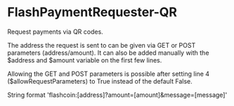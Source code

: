 # FlashPaymentRequester-QR
Request payments via QR codes.

The address the request is sent to can be given via GET or POST parameters (address/amount).
It can also be added manually with the $address and $amount variable on the first few lines.

Allowing the GET and POST parameters is possible after setting line 4 ($allowRequestParameters) to True instead of the default False.

String format
'flashcoin:[address]?amount=[amount]&message=[message]'
